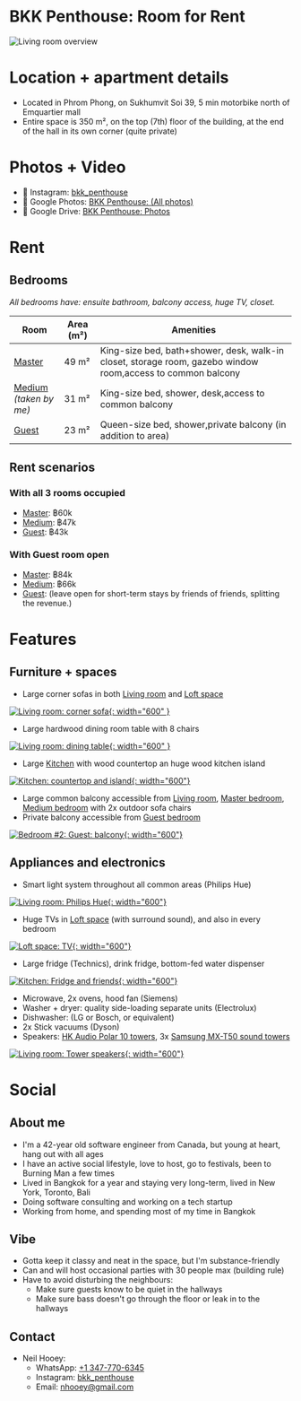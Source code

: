 # BKK Penthouse: Room for Rent
![Living room overview](https://lh3.googleusercontent.com/pw/AP1GczO6N9n8C3DYSZygTxSav6haghn1SQPnC7P5rL4_9EGNhG6AaIwYzyvwR7lC5yKeDmke977WW1VD-4YnV-36hqvCjDUZ6EM865Xo4bqe8cLVCG-I9KJlgrlL2eP1fo2ms5rchDbUZyhR4npYgSzl5zZ6=w1477-h1108-s-no-gm?authuser=0)

# Location + apartment details
- Located in Phrom Phong, on Sukhumvit Soi 39, 5 min motorbike north of Emquartier mall
- Entire space is 350 m², on the top (7th) floor of the building, at the end of the hall in its own corner (quite private)

# Photos + Video
- 📸 Instagram: [bkk_penthouse](https://www.instagram.com/bkk_penthouse/)
- 📸 Google Photos: [BKK Penthouse: (All photos)](https://photos.app.goo.gl/C82n7UjuN9sxvQyZA)
- 📂 Google Drive: [BKK Penthouse: Photos](https://drive.google.com/drive/u/0/folders/1wt5pnQ4m0LKfggki_CsH4ask41gAtYsG)

# Rent

## Bedrooms
*All bedrooms have: ensuite bathroom, balcony access, huge TV, closet.*

| **Room** | **Area (m²)** | **Amenities** |
|---|---|---|
| [Master](https://photos.app.goo.gl/pNwcUU9oLRV31wG8A) | 49 m² | King-size bed, bath+shower, desk, walk-in closet, storage room, gazebo window room,access to common balcony |
| [Medium](https://photos.app.goo.gl/8rR9gTH9ZQxiXvDq6)<br/>*(taken by me)* | 31 m² | King-size bed, shower, desk,access to common balcony |
| [Guest](https://photos.app.goo.gl/VbMA9xzdvzuoxNn26) | 23 m² | Queen-size bed, shower,private balcony (in addition to area) |

## Rent scenarios

### With all 3 rooms occupied
- [Master](https://photos.app.goo.gl/pNwcUU9oLRV31wG8A): ฿60k
- [Medium](https://photos.app.goo.gl/8rR9gTH9ZQxiXvDq6): ฿47k
- [Guest](https://photos.app.goo.gl/VbMA9xzdvzuoxNn26): ฿43k

### With Guest room open
- [Master](https://photos.app.goo.gl/pNwcUU9oLRV31wG8A): ฿84k
- [Medium](https://photos.app.goo.gl/8rR9gTH9ZQxiXvDq6): ฿66k
- [Guest](https://photos.app.goo.gl/VbMA9xzdvzuoxNn26): (leave open for short-term stays by friends of friends, splitting the revenue.)

# Features

## Furniture + spaces
- Large corner sofas in both [Living room](https://photos.app.goo.gl/zgVKmMim5NV5Y2Vw6) and [Loft space](https://photos.app.goo.gl/QgdVP4injrn96ccY6)

[![Living room: corner sofa](https://lh3.googleusercontent.com/pw/AP1GczOLlabX0mjX5n4DESQ8jS6ExPTMiYG8lhTdY5xhf65ev4cqlEqLk8QSP0sqq3pyrORJkYfmgeeBH53TxhngseLZbTadGcVUMF2G5tvMat4GOqV1yr5k_UbTM-ZvnEbmdzKfDCqfVd3QuylyqLoRG4kZ=w1477-h1108-s-no-gm?authuser=0){: width="600" }](https://photos.app.goo.gl/qBpH5UHsPrzYrL1G9)

- Large hardwood dining room table with 8 chairs

[![Living room: dining table](https://lh3.googleusercontent.com/pw/AP1GczOoB5yihXkb4E6HmdwQwrVAec8nqFGIHo82JmkxnjaZstPuY89Idlq_jR1FGSlv50IKn9xFywM74WO1NIsTk7zYETuKsR_mR_l-V8ENvSpZvg_njFeLgCA72MrH-09IiE6vl7ZX9-qe0wd_K5Xp8hmY=w1280-h960-s-no-gm?authuser=0){: width="600" }](https://photos.app.goo.gl/qBpH5UHsPrzYrL1G9)

- Large [Kitchen](https://photos.app.goo.gl/Ke7M8NpdvKt5cEPq8) with wood countertop an huge wood kitchen island

[![Kitchen: countertop and island](https://lh3.googleusercontent.com/pw/AP1GczNt4WZo62JUl-Q_p3OL097IRP7HIVqibvsmg_UaEHedb11V_ELn9VWHH4ngJoe7Eqwe6IDFS7zgPs8JZ7clUq1d2UMJygjf6cg8xJUR1PyblifwiZyUr3qLPgOsdvssa4f0cm7EXCByb-3DbBa9sQjw=w1477-h1108-s-no-gm?authuser=0){: width="600"}](https://photos.app.goo.gl/UKBPZp39V787eaM96)

- Large common balcony accessible from [Living room](https://photos.app.goo.gl/zgVKmMim5NV5Y2Vw6), [Master bedroom](https://photos.app.goo.gl/pNwcUU9oLRV31wG8A), [Medium bedroom](https://photos.app.goo.gl/8rR9gTH9ZQxiXvDq6) with 2x outdoor sofa chairs
- Private balcony accessible from [Guest bedroom](https://photos.app.goo.gl/VbMA9xzdvzuoxNn26)

[![Bedroom #2: Guest: balcony](https://lh3.googleusercontent.com/pw/AP1GczMK_nDVUUpac3y4a8FxgCzoeuEhIjKBbP9GkEuDJbWWmG-5DrwpOXbloT_dAk77aLQtLNKJt61VxOIP5-bhjeidhOSSUX23BKYReT_aEnNCuLRVCmjASFThYPh28jpo4QE-eLQunQsnVf7R8nYQezdt=w1477-h1108-s-no-gm?authuser=0){: width="600"}](https://photos.app.goo.gl/82qygAowrM3ys1fW6)

## Appliances and electronics
- Smart light system throughout all common areas (Philips Hue)

[![Living room: Philips Hue](https://lh3.googleusercontent.com/pw/AP1GczNlIh36pzR317q2uFnxy1QajtVTajH6-cJ-1YBSt9m1IYxkOq1qH-_aj_3yFU3b5QfNd0iyRF6Qtz8nxc8w08BkWWCLNE1o_WzRUAmr09_SDNfPdbPipjT4r6Yi0T0tochJODYomDZeZwt8uWEFBKnd=w2592-h1944-s-no-gm?authuser=0){: width="600"}](https://photos.app.goo.gl/DKPuPPZdyEtqWHYW9)

- Huge TVs in [Loft space](https://photos.app.goo.gl/QgdVP4injrn96ccY6) (with surround sound), and also in every bedroom

[![Loft space: TV](https://lh3.googleusercontent.com/pw/AP1GczMqXe6sBnrsrayrJFJ24IWJOSiUZKKSAvoloLyi-Xb7IdPvURXxRlplpOSpTvyhUkNbQSKydWTlg622VmwqlL45jwFHC8e2U35xSmiTyKqnNxYdB5R_i7uoJM7aOHDz1lqJ8Bbw8xxxKaa_O86UCo7b=w1280-h960-s-no-gm?authuser=0){: width="600"}](https://photos.app.goo.gl/6M4A9rssVSpSN567A)

- Large fridge (Technics), drink fridge, bottom-fed water dispenser

[![Kitchen: Fridge and friends](https://lh3.googleusercontent.com/pw/AP1GczMVbNruE_oX0ko0vH4_674QDh-nsMvbF0UZOFN7yZz5fsAI03KHLYw1kul4LNp6NqLiZ5O6x8gK-1cFAH9eFFo01lO7wEiylqCNEfuWV9ACvb6akGQcyN_WS7IZf4E8I0b7B2hvf2CTSiH6wJPb6VMw=w1458-h1944-s-no-gm?authuser=0){: width="600"}](https://photos.app.goo.gl/1qspMWKM2Tr3NhsPA)

- Microwave, 2x ovens, hood fan (Siemens)
- Washer + dryer: quality side-loading separate units (Electrolux)
- Dishwasher: (LG or Bosch, or equivalent)
- 2x Stick vacuums (Dyson)
- Speakers: [HK Audio Polar 10 towers](https://hkaudio.com/products/polar/#iLightbox[image_carousel_2]/0), 3x [Samsung MX-T50 sound towers](https://www.samsung.com/ph/audio-devices/sound-tower/500w-sound-tower-black-mx-t50-xp/)

[![Living room: Tower speakers](https://lh3.googleusercontent.com/pw/AP1GczMfELnVLvS_u4SoDz-xlkr5STbc1aci_FkOptmM1S9MzElSjWbOWeYJPrGYW48-aAHJr4lHAxaTWNIDml8jKF8gCVUykw7-mSK-Yih3F_gonwPMtzm9LA0Py21M4qjoj7SK6tL62CebaS-zYfvKjdnV=w2592-h1944-s-no-gm?authuser=0){: width="600"}](https://photos.app.goo.gl/LZt9aPufyvnkFgAR6)

# Social

## About me
- I'm a 42-year old software engineer from Canada, but young at heart, hang out with all ages
- I have an active social lifestyle, love to host, go to festivals, been to Burning Man a few times
- Lived in Bangkok for a year and staying very long-term, lived in New York, Toronto, Bali
- Doing software consulting and working on a tech startup
- Working from home, and spending most of my time in Bangkok

## Vibe
- Gotta keep it classy and neat in the space, but I'm substance-friendly
- Can and will host occasional parties with 30 people max (building rule)
- Have to avoid disturbing the neighbours:
  - Make sure guests know to be quiet in the hallways
  - Make sure bass doesn't go through the floor or leak in to the hallways

## Contact
- Neil Hooey:
  - WhatsApp: [+1 347-770-6345](https://wa.me/+13477706345)
  - Instagram: [bkk_penthouse](https://www.instagram.com/bkk_penthouse/)
  - Email: [nhooey@gmail.com](mailto:nhooey@gmail.com)
